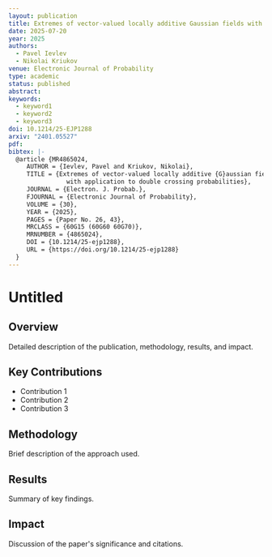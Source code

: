 ```yaml
---
layout: publication
title: Extremes of vector-valued locally additive Gaussian fields with application to double crossing probabilities
date: 2025-07-20
year: 2025
authors:
  - Pavel Ievlev
  - Nikolai Kriukov
venue: Electronic Journal of Probability
type: academic
status: published
abstract: 
keywords:
  - keyword1
  - keyword2
  - keyword3
doi: 10.1214/25-EJP1288
arxiv: "2401.05527"
pdf: 
bibtex: |-
  @article {MR4865024,
     AUTHOR = {Ievlev, Pavel and Kriukov, Nikolai},
     TITLE = {Extremes of vector-valued locally additive {G}aussian fields
                with application to double crossing probabilities},
     JOURNAL = {Electron. J. Probab.},
     FJOURNAL = {Electronic Journal of Probability},
     VOLUME = {30},
     YEAR = {2025},
     PAGES = {Paper No. 26, 43},
     MRCLASS = {60G15 (60G60 60G70)},
     MRNUMBER = {4865024},
     DOI = {10.1214/25-ejp1288},
     URL = {https://doi.org/10.1214/25-ejp1288}
  }
---
```


# Untitled

## Overview

Detailed description of the publication, methodology, results, and impact.

## Key Contributions

- Contribution 1
- Contribution 2
- Contribution 3

## Methodology

Brief description of the approach used.

## Results

Summary of key findings.

## Impact

Discussion of the paper's significance and citations.